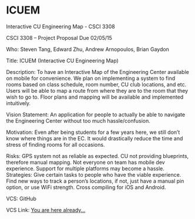 # ICUEM
Interactive CU Engineering Map - CSCI 3308


CSCI 3308 – Project Proposal
Due 02/05/15

Who: Steven Tang, Edward Zhu, Andrew Arnopoulos, Brian Gaydon

Title: ICUEM (Interactive CU Engineering Map)

Description: To have an Interactive Map of the Engineering Center available on 
mobile for convenience. We plan on implementing a system to find rooms based on class schedule, room number, CU club locations, and etc. Users will be able to map a route from where they are to the room that they wish to go to. Floor plans and mapping will be available and implemented intuitively. 

Vision Statement: An application for people to actually be able to navigate the Engineering Center without too much hassle/confusion.

Motivation: Even after being students for a few years here, we still don’t know where things are in the EC. It would drastically reduce the time and stress of finding rooms for all occasions.

Risks: GPS system not as reliable as expected. CU not providing blueprints, therefore manual mapping. Not everyone on team has mobile dev experience. Support for multiple platforms may become a hassle. Strategies: Give certain tasks to people who have the viable experience. Find new ways to track a person’s locations, if not, just have a manual pin option, or use WiFi strength. Cross compiling for iOS and Android.

VCS: GitHub

VCS Link: [You are here already...](https://github.com/zhued/ICUEM)



